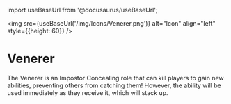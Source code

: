import useBaseUrl from '@docusaurus/useBaseUrl';

<img src={useBaseUrl('/img/Icons/Venerer.png')} alt="Icon" align="left" style={{height: 60}} />
# Venerer

The Venerer is an Impostor Concealing role that can kill players to gain new abilities, preventing others from catching them! However, the ability will be used immediately as they receive it, which will stack up.
